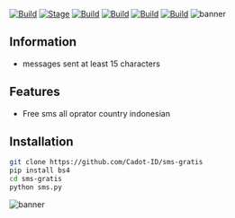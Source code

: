 [![Build](https://img.shields.io/badge/SmsGratis-brightgreen.svg?maxAge=259200)]()
[![Stage](https://img.shields.io/badge/Release-Stable-brightgreen.svg)]()
[![Build](https://img.shields.io/badge/Supported_Android-Linux-orange.svg)]()
[![Build](https://img.shields.io/badge/Available-Termux-red.svg?maxAge=259200)]()
[![Build](https://img.shields.io/badge/Language-python-blue.svg?maxAge=259200)]()
[![Build](https://img.shields.io/badge/contributions-CadotID-blue.svg?style=flat)]()
![banner](https://user-images.githubusercontent.com/71793332/98446716-f6b42200-2151-11eb-8418-4345809cb7a1.png)
## Information 
- messages sent at least 15 characters
## Features
- Free sms all oprator country indonesian
 ## Installation
```bash
git clone https://github.com/Cadot-ID/sms-gratis
pip install bs4
cd sms-gratis
python sms.py
```
![banner](https://user-images.githubusercontent.com/71793332/100554640-8b7cec00-32c8-11eb-95e3-077cf492336e.png)
